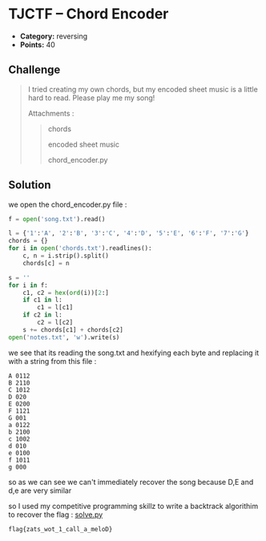 # TJCTF – Chord Encoder

* **Category:** reversing
* **Points:** 40

## Challenge

> I tried creating my own chords, but my encoded sheet music is a little hard to read. Please play me my song!
>
> Attachments :
> > chords
> >
> > encoded sheet music
> >
> > chord_encoder.py

## Solution

we open the chord_encoder.py file :

```python
f = open('song.txt').read()

l = {'1':'A', '2':'B', '3':'C', '4':'D', '5':'E', '6':'F', '7':'G'}
chords = {}
for i in open('chords.txt').readlines():
	c, n = i.strip().split()
	chords[c] = n

s = ''
for i in f:
	c1, c2 = hex(ord(i))[2:]
	if c1 in l:
		c1 = l[c1]
	if c2 in l:
		c2 = l[c2]
	s += chords[c1] + chords[c2]
open('notes.txt', 'w').write(s)
```

we see that its reading the song.txt and hexifying each byte and replacing it with a string from this file :

```
A 0112
B 2110
C 1012
D 020
E 0200
F 1121
G 001
a 0122
b 2100
c 1002
d 010
e 0100
f 1011
g 000
```

so as we can see we can't immediately recover the song because D,E and d,e are very similar

so I used my competitive programming skillz to write a backtrack algorithim to recover the flag : [solve.py](solve.py)

```
flag{zats_wot_1_call_a_meloD}
```
